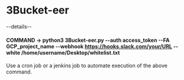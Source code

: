 # 3Bucket-eer

--details--

#### COMMAND -> python3 3Bucket-eer.py --auth access_token --FA GCP_project_name --webhook https://hooks.slack.com/your/URL --white /home/username/Desktop/whitelist.txt

Use a cron job or a jenkins job to automate execution of the above command.
